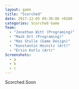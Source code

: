 ```yaml
---
layout: game
title: "Scorched"
date: 2017-12-05 09:30:00 +0100
categories: Scorched Game
Team:
  - "Jonathan Witt (Programing)"
  - "Maik Ort (Programing)"
  - "Max Stulle (Game Design)"
  - "Konstantin Heinitz (Art)"
  - "Ersin Kutlu (Art)"
Screenshots:
  - a
  - b
  - c
---
```


Scorched.Soon
